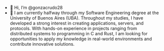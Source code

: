 - 👋 Hi, I’m @gonzacrudo28
- 🌱 I am currently halfway through my Software Engineering degree at the University of Buenos Aires (UBA). Throughout my studies, I have developed a strong interest in creating applications, servers, and protocols. With hands-on experience in projects ranging from distributed systems to programming in C and Rust, I am looking for opportunities to apply my knowledge in real-world environments and contribute innovative solutions.

<!---
gonzacrudo28/gonzacrudo28 is a ✨ special ✨ repository because its `README.md` (this file) appears on your GitHub profile.
You can click the Preview link to take a look at your changes.
--->
